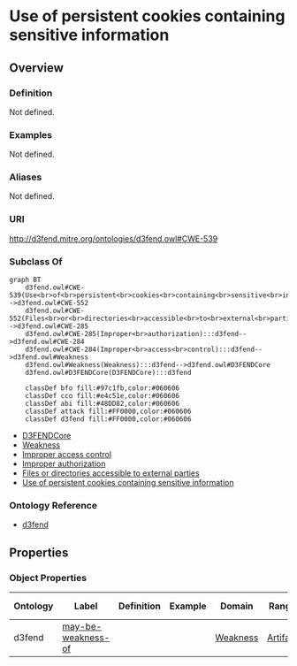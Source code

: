# Use of persistent cookies containing sensitive information

## Overview

### Definition
Not defined.

### Examples
Not defined.

### Aliases
Not defined.

### URI
http://d3fend.mitre.org/ontologies/d3fend.owl#CWE-539

### Subclass Of
```mermaid
graph BT
    d3fend.owl#CWE-539(Use<br>of<br>persistent<br>cookies<br>containing<br>sensitive<br>information):::d3fend-->d3fend.owl#CWE-552
    d3fend.owl#CWE-552(Files<br>or<br>directories<br>accessible<br>to<br>external<br>parties):::d3fend-->d3fend.owl#CWE-285
    d3fend.owl#CWE-285(Improper<br>authorization):::d3fend-->d3fend.owl#CWE-284
    d3fend.owl#CWE-284(Improper<br>access<br>control):::d3fend-->d3fend.owl#Weakness
    d3fend.owl#Weakness(Weakness):::d3fend-->d3fend.owl#D3FENDCore
    d3fend.owl#D3FENDCore(D3FENDCore):::d3fend
    
    classDef bfo fill:#97c1fb,color:#060606
    classDef cco fill:#e4c51e,color:#060606
    classDef abi fill:#48DD82,color:#060606
    classDef attack fill:#FF0000,color:#060606
    classDef d3fend fill:#FF0000,color:#060606
```

- [D3FENDCore](/docs/ontology/reference/model/D3FENDCore/D3FENDCore.md)
- [Weakness](/docs/ontology/reference/model/D3FENDCore/Weakness/Weakness.md)
- [Improper access control](/docs/ontology/reference/model/D3FENDCore/Weakness/Improper%20access%20control/Improper%20access%20control.md)
- [Improper authorization](/docs/ontology/reference/model/D3FENDCore/Weakness/Improper%20access%20control/Improper%20authorization/Improper%20authorization.md)
- [Files or directories accessible to external parties](/docs/ontology/reference/model/D3FENDCore/Weakness/Improper%20access%20control/Improper%20authorization/Files%20or%20directories%20accessible%20to%20external%20parties/Files%20or%20directories%20accessible%20to%20external%20parties.md)
- [Use of persistent cookies containing sensitive information](/docs/ontology/reference/model/D3FENDCore/Weakness/Improper%20access%20control/Improper%20authorization/Files%20or%20directories%20accessible%20to%20external%20parties/Use%20of%20persistent%20cookies%20containing%20sensitive%20information/Use%20of%20persistent%20cookies%20containing%20sensitive%20information.md)


### Ontology Reference
- [d3fend](http://d3fend.mitre.org/ontologies/d3fend.owl#)

## Properties
### Object Properties
| Ontology | Label | Definition | Example | Domain | Range | Inverse Of |
|----------|-------|------------|---------|--------|-------|------------|
| d3fend | [may-be-weakness-of](http://d3fend.mitre.org/ontologies/d3fend.owl#may-be-weakness-of) |  |  | [Weakness](/docs/ontology/reference/model/D3FENDCore/Weakness/Weakness.md) | [Artifact](/docs/ontology/reference/model/D3FENDCore/Artifact/Artifact.md) | [may-have-weakness](http://d3fend.mitre.org/ontologies/d3fend.owl#may-have-weakness) |

